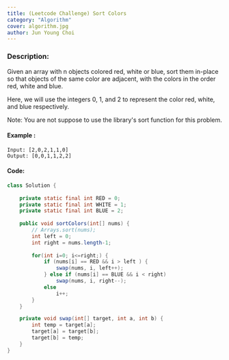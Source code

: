 ```yaml
---
title: (Leetcode Challenge) Sort Colors
category: "Algorithm"
cover: algorithm.jpg
author: Jun Young Choi
---
```


### Description:  

Given an array with n objects colored red, white or blue, sort them in-place so that objects of the same color are adjacent, with the colors in the order red, white and blue.

Here, we will use the integers 0, 1, and 2 to represent the color red, white, and blue respectively.

Note: You are not suppose to use the library's sort function for this problem.

#### Example :

~~~
Input: [2,0,2,1,1,0]
Output: [0,0,1,1,2,2]
~~~

#### Code:
~~~java
class Solution {
    
    private static final int RED = 0;
    private static final int WHITE = 1;
    private static final int BLUE = 2;
    
    public void sortColors(int[] nums) {
        // Arrays.sort(nums);
        int left = 0;
        int right = nums.length-1;
        
        for(int i=0; i<=right;) {
            if (nums[i] == RED && i > left ) {
                swap(nums, i, left++);
            } else if (nums[i] == BLUE && i < right)
                swap(nums, i, right--);
            else
                i++;
        }
    }

    private void swap(int[] target, int a, int b) {
        int temp = target[a];
        target[a] = target[b];
        target[b] = temp;
    }
}
~~~
